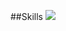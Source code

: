 
##Skills
<img src="https://img.shields.io/badge/React-#61DAFB?style=flat-square&logo=React&logoColor=white"/>
